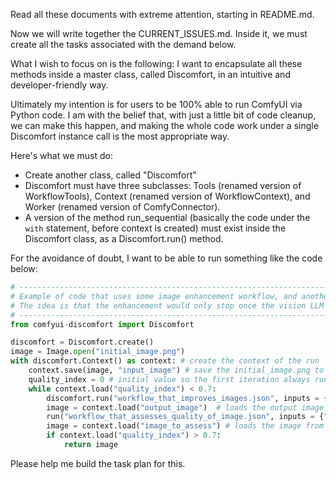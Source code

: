 Read all these documents with extreme attention, starting in README.md.

Now we will write together the CURRENT_ISSUES.md. Inside it, we must create all the tasks associated with the demand below.

What I wish to focus on is the following: I want to encapsulate all these methods inside a master class, called Discomfort, in an intuitive and developer-friendly way.

Ultimately my intention is for users to be 100% able to run ComfyUI via Python code. I am with the belief that, with just a little bit of code cleanup, we can make this happen, and making the whole code work under a single Discomfort instance call is the most appropriate way.

Here's what we must do:
- Create another class, called "Discomfort"
- Discomfort must have three subclasses: Tools (renamed version of WorkflowTools), Context (renamed version of WorkflowContext), and Worker (renamed version of ComfyConnector).
- A version of the method run_sequential (basically the code under the `with` statement, before context is created) must exist inside the Discomfort class, as a Discomfort.run() method.

For the avoidance of doubt, I want to be able to run something like the code below:

```python
# ----------------------------------------------------------------------------------------------------
# Example of code that uses some image enhancement workflow, and another that asks a vision LLM to rate the quality of the image
# The idea is that the enhancement would only stop once the vision LLM is satisfied with its quality (>70%)
# ----------------------------------------------------------------------------------------------------
from comfyui-discomfort import Discomfort

discomfort = Discomfort.create()
image = Image.open("initial_image.png")
with discomfort.Context() as context: # create the context of the run
    context.save(image, "input_image") # save the initial_image.png to context as the "input_image" `unique_id`
    quality_index = 0 # initial value so the first iteration always runs
    while context.load("quality_index") < 0.7:
        discomfort.run("workflow_that_improves_images.json", inputs = {"input_image": image}) # Assume this workflow improves an image somehow
        image = context.load("output_image")  # loads the output image after the workflow run
        run("workflow_that_assesses_quality_of_image.json", inputs = {"llm_prompt": "Rate the quality of this image from 0 to 100%.", "image_to_assess": image}) # Assume this workflow is calling a vision LLM and getting it to rate the image from 0-100%
        image = context.load("image_to_assess") # loads the image from the context for returning it OR for the next iteration
        if context.load("quality_index") > 0.7:
            return image
```

Please help me build the task plan for this.